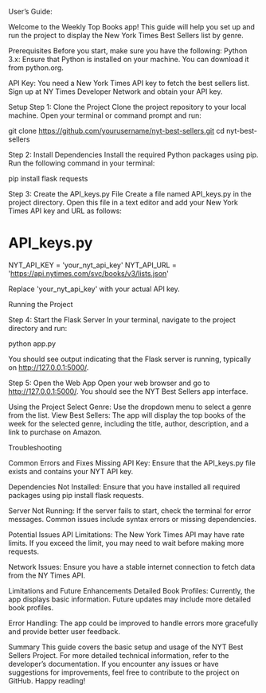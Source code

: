 User’s Guide:

Welcome to the Weekly Top Books app! This guide will help you set up and run the project to display the New York Times Best Sellers list by genre.


Prerequisites
Before you start, make sure you have the following:
Python 3.x: Ensure that Python is installed on your machine. You can download it from python.org.


API Key: You need a New York Times API key to fetch the best sellers list. Sign up at NY Times Developer Network and obtain your API key.

Setup
Step 1: Clone the Project
Clone the project repository to your local machine. Open your terminal or command prompt and run:

git clone https://github.com/yourusername/nyt-best-sellers.git
cd nyt-best-sellers

Step 2: Install Dependencies
Install the required Python packages using pip. Run the following command in your terminal:

pip install flask requests

Step 3: Create the API_keys.py File
Create a file named API_keys.py in the project directory. Open this file in a text editor and add your New York Times API key and URL as follows:

# API_keys.py
NYT_API_KEY = 'your_nyt_api_key'
NYT_API_URL = 'https://api.nytimes.com/svc/books/v3/lists.json'

Replace 'your_nyt_api_key' with your actual API key.

Running the Project

Step 4: Start the Flask Server
In your terminal, navigate to the project directory and run:

python app.py

You should see output indicating that the Flask server is running, typically on http://127.0.0.1:5000/.

Step 5: Open the Web App
Open your web browser and go to http://127.0.0.1:5000/. You should see the NYT Best Sellers app interface.

Using the Project
Select Genre: Use the dropdown menu to select a genre from the list.
View Best Sellers: The app will display the top books of the week for the selected genre, including the title, author, description, and a link to purchase on Amazon.

Troubleshooting

Common Errors and Fixes
Missing API Key: Ensure that the API_keys.py file exists and contains your NYT API key.


Dependencies Not Installed: Ensure that you have installed all required packages using pip install flask requests.


Server Not Running: If the server fails to start, check the terminal for error messages. Common issues include syntax errors or missing dependencies.

Potential Issues
API Limitations: The New York Times API may have rate limits. If you exceed the limit, you may need to wait before making more requests.


Network Issues: Ensure you have a stable internet connection to fetch data from the NY Times API.

Limitations and Future Enhancements
Detailed Book Profiles: Currently, the app displays basic information. Future updates may include more detailed book profiles.


Error Handling: The app could be improved to handle errors more gracefully and provide better user feedback.


Summary
This guide covers the basic setup and usage of the NYT Best Sellers Project. For more detailed technical information, refer to the developer’s documentation. If you encounter any issues or have suggestions for improvements, feel free to contribute to the project on GitHub. Happy reading!

